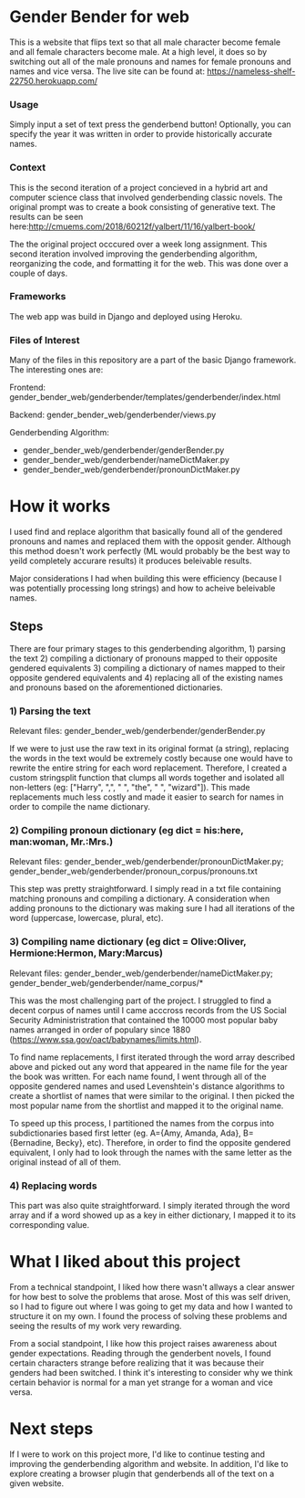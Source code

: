 # Gender Bender for web
This is a website that flips text so that all male character become female and all female characters become male. At a high level, it does so by switching out all of the male pronouns and names for female pronouns and names and vice versa. The live site can be found at: https://nameless-shelf-22750.herokuapp.com/

### Usage
Simply input a set of text press the genderbend button! Optionally, you can specify the year it was written in order to provide historically accurate names.

### Context
This is the second iteration of a project concieved in a hybrid art and computer science class that involved genderbending classic novels. The original prompt was to create a book consisting of generative text. The results can be seen here:http://cmuems.com/2018/60212f/yalbert/11/16/yalbert-book/

The the original project occcured over a week long assignment. This second iteration involved improving the genderbending algorithm, reorganizing the code, and formatting it for the web. This was done over a couple of days.

### Frameworks
The web app was build in Django and deployed using Heroku.

### Files of Interest
Many of the files in this repository are a part of the basic Django framework. The interesting ones are:

Frontend: gender_bender_web/genderbender/templates/genderbender/index.html

Backend: gender_bender_web/genderbender/views.py

Genderbending Algorithm:
- gender_bender_web/genderbender/genderBender.py 
- gender_bender_web/genderbender/nameDictMaker.py
- gender_bender_web/genderbender/pronounDictMaker.py

# How it works
I used find and replace algorithm that basically found all of the gendered pronouns and names and replaced them with the opposit gender. Although this method doesn't work perfectly (ML would probably be the best way to yeild completely accurare results) it produces beleivable results.

Major considerations I had when building this were efficiency (because I was potentially processing long strings) and how to acheive beleivable names. 

## Steps
There are four primary stages to this genderbending algorithm, 1) parsing the text 2) compiling a dictionary of pronouns mapped to their opposite gendered equivalents 3) compiling a dictionary of names mapped to their opposite gendered equivalents and 4) replacing all of the existing names and pronouns based on the aforementioned dictionaries.

### 1) Parsing the text
Relevant files: gender_bender_web/genderbender/genderBender.py

If we were to just use the raw text in its original format (a string), replacing the words in the text would be extremely costly because one would have to rewrite the entire string for each word replacement. Therefore, I created a custom stringsplit function that clumps all words together and isolated all non-letters (eg: ["Harry", ",", " ", "the", " ", "wizard"]). This made replacements much less costly and made it easier to search for names in order to compile the name dictionary.

### 2) Compiling pronoun dictionary (eg dict = his:here, man:woman, Mr.:Mrs.)
Relevant files: gender_bender_web/genderbender/pronounDictMaker.py; gender_bender_web/genderbender/pronoun_corpus/pronouns.txt

This step was pretty straightforward. I simply read in a txt file containing matching pronouns and compiling a dictionary. A consideration when adding pronouns to the dictionary was making sure I had all iterations of the word (uppercase, lowercase, plural, etc). 

### 3) Compiling name dictionary (eg dict = Olive:Oliver, Hermione:Hermon, Mary:Marcus)
Relevant files: gender_bender_web/genderbender/nameDictMaker.py; gender_bender_web/genderbender/name_corpus/*

This was the most challenging part of the project. I struggled to find a decent corpus of names until I came acccross records from the US Social Security Administristration that contained the 10000 most popular baby names arranged in order of populary since 1880 (https://www.ssa.gov/oact/babynames/limits.html). 

To find name replacements, I first iterated through the word array described above and picked out any word that appeared in the name file for the year the book was written. For each name found, I went through all of the opposite gendered names and used Levenshtein's distance algorithms to create a shortlist of names that were similar to the original. I then picked the most popular name from the shortlist and mapped it to the original name.

To speed up this process, I partitioned the names from the corpus into subdictionaries based first letter (eg. A={Amy, Amanda, Ada}, B={Bernadine, Becky}, etc). Therefore, in order to find the opposite gendered equivalent, I only had to look through the names with the same letter as the original instead of all of them.

### 4) Replacing words
This part was also quite straightforward. I simply iterated through the word array and if a word showed up as a key in either dictionary, I mapped it to its corresponding value.


# What I liked about this project
From a technical standpoint, I liked how there wasn't allways a clear answer for how best to solve the problems that arose. Most of this was self driven, so I had to figure out where I was going to get my data and how I wanted to structure it on my own. I found the process of solving these problems and seeing the results of my work very rewarding.

From a social standpoint, I like how this project raises awareness about gender expectations. Reading through the genderbent novels, I found certain characters strange before realizing that it was because their genders had been switched. I think it's interesting to consider why we think certain behavior is normal for a man yet strange for a woman and vice versa.

# Next steps
If I were to work on this project more, I'd like to continue testing and improving the genderbending algorithm and website. In addition, I'd like to explore creating a browser plugin that genderbends all of the text on a given website. 
